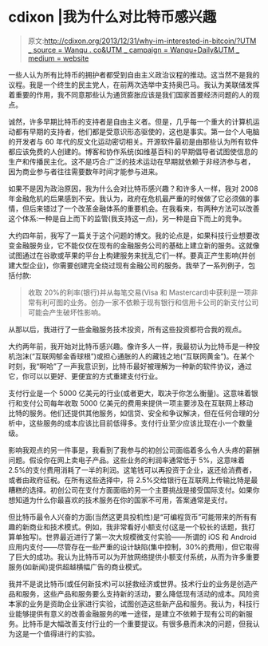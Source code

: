 # cdixon |我为什么对比特币感兴趣

> 原文:[http://cdixon.org/2013/12/31/why-im-interested-in-bitcoin/?UTM _ source = Wanqu . co&UTM _ campaign = Wanqu+Daily&UTM _ medium = website](http://cdixon.org/2013/12/31/why-im-interested-in-bitcoin/?utm_source=wanqu.co&utm_campaign=Wanqu+Daily&utm_medium=website)

一些人认为所有比特币的拥护者都受到自由主义政治议程的推动。这当然不是我的议程。我是一个终生的民主党人，在前两次选举中支持奥巴马。我认为美联储发挥着重要的作用，我不同意那些认为通货膨胀应该是我们国家首要经济问题的人的观点。

诚然，许多早期比特币的支持者是自由主义者。但是，几乎每一个重大的计算机运动都有早期的支持者，他们都是受意识形态驱使的，这也是事实。第一台个人电脑的开发者与 60 年代的反文化运动密切相关。开源软件最初是由那些认为所有软件都应该免费的人创建的。博客和协作系统(如维基百科)的早期倡导者试图使信息的生产和传播民主化。这不是巧合:广泛的技术运动在早期就依赖于非经济参与者，因为商业参与者往往需要数年时间才能参与进来。

如果不是因为政治原因，我为什么会对比特币感兴趣？和许多人一样，我对 2008 年金融危机的后果感到不安。我认为，政府在危机最严重的时候做了它必须做的事情，但后来错过了一个改革金融体系的重要机会。在我看来，有两种方法可以改善这个体系:一种是自上而下的监管(我支持这一点)，另一种是自下而上的竞争。

大约四年前，我写了一篇关于这个问题的博文。我的论点是，如果科技行业想要改变金融服务业，它不能仅仅在现有的金融服务公司的基础上建立新的服务。这就像试图通过在谷歌或苹果的平台上构建服务来扰乱它们一样。要真正产生影响(并创建大型企业)，你需要创建完全绕过现有金融公司的服务。我举了一系列例子，包括付款:

> 收取 20%的利率(银行)并从每笔交易(Visa 和 Mastercard)中获利是一项非常有利可图的业务。创办一家不依赖于现有银行和信用卡公司的新支付公司可能会产生破坏性影响。

从那以后，我进行了一些金融服务技术投资，所有这些投资都符合我的观点。

大约两年前，我开始对比特币感兴趣。像许多人一样，我最初认为比特币是一种投机泡沫(“互联网郁金香球根”)或担心通胀的人的藏钱之地(“互联网黄金”)。在某个时刻，我“啊哈”了一声我意识到，比特币最好被理解为一种新的软件协议，通过它，你可以以更好、更便宜的方式重建支付行业。

支付行业是一个 5000 亿美元的行业(或者更大，取决于你怎么衡量)。这意味着银行和支付公司每年收取 5000 亿美元的费用来提供一项主要涉及在互联网上移动比特的服务。他们还提供其他服务，如信贷、安全和争议解决，但在任何合理的分析中，这些服务的成本应该比目前低得多。支付行业至少应该比现在小一个数量级。

影响我观点的另一件事是，我看到了我参与的初创公司面临着多么令人头疼的薪酬问题。假设你在网上卖电子产品。这些业务的利润率通常低于 5%，这意味着 2.5%的支付费用消耗了一半的利润。这笔钱可以再投资于企业，返还给消费者，或者由政府征税。在所有这些选择中，将 2.5%交给银行在互联网上传输比特是最糟糕的选择。初创公司在支付方面面临的另一个主要挑战是接受国际支付。如果你想知道为什么你最喜欢的技术服务在你的国家不可用，答案通常是支付。

但比特币最令人兴奋的方面(当然这更具投机性)是“可编程货币”可能带来的所有有趣的新商业和技术模式。例如，我非常看好小额支付(这是一个较长的话题，我打算单独写)。世界最近进行了第一次大规模微支付实验——所谓的 iOS 和 Android 应用内支付——尽管存在一些严重的设计缺陷(集中控制，30%的费用)，但它取得了巨大的成功。我认为比特币可以为开放网络提供小额支付系统，从而为许多重要服务(如新闻)提供超越横幅广告的商业模式。

我并不是说比特币(或任何新技术)可以拯救经济或世界。技术行业的业务是创造产品和服务，这些产品和服务要么支持新的活动，要么降低现有活动的成本。风险资本家的业务是资助企业家进行实验，试图创造这些新产品和服务。我认为，科技行业能够提供有意义的改善金融服务的唯一途径，是建立不依赖于现有公司的新服务。比特币是大幅改善支付行业的一个重要提议。有很多悬而未决的问题，但我认为这是一个值得进行的实验。